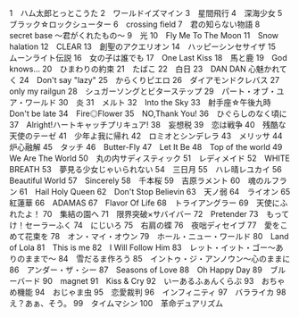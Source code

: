 1　ハム太郎とっとこうた
2　ワールドイズマイン
3　星間飛行
4　深海少女
5　ブラック☆ロックシューター
6　crossing field
7　君の知らない物語
8　secret base ～君がくれたもの～
9　光
10　Fly Me To The Moon
11　Snow halation
12　CLEAR
13　創聖のアクエリオン
14　ハッピーシンセサイザ
15　ムーンライト伝説
16　女の子は誰でも
17　One Last Kiss
18　馬と鹿
19　God knows...
20　ひまわりの約束
21　たばこ
22　白日
23　DAN DAN 心魅かれてく
24　Don't say "lazy"
25　からくりピエロ
26　ダイアモンドクレバス
27　only my railgun
28　シュガーソングとビターステップ
29　パート・オブ・ユア・ワールド
30　炎
31　メルト
32　Into the Sky
33　射手座☆午後九時Don't be late
34　Fire◎Flower
35　NO,Thank You!
36　ひぐらしのなく頃に
37　Alright!ハートキャッチプリキュア!
38　妄想税
39　恋は戦争
40　残酷な天使のテーゼ
41　少年よ我に帰れ
42　ロミオとシンデレラ
43　メリッサ
44　炉心融解
45　タッチ
46　Butter-Fly
47　Let It Be
48　Top of the world
49　We Are The World
50　丸の内サディスティック
51　レディメイド
52　WHITE BREATH
53　夢見る少女じゃいられない
54　三日月
55　ハレ晴レユカイ
56　Beautiful World
57　Sincerely
58　千本桜
59　吉原ラメント
60　魂のルフラン
61　Hail Holy Queen
62　Don't Stop Believin
63　天ノ弱
64　ライオン
65　紅蓮華
66　ADAMAS
67　Flavor Of Life
68　トライアングラー
69　天使にふれたよ！
70　集結の園へ
71　限界突破×サバイバー
72　Pretender
73　もってけ！セーラーふく
74　にじいろ
75　右肩の蝶
76　夜咄ディセイブ
77　愛をこめて花束を
78　オン・マイ・オウン
79　ホール・ニュー・ワールド
80　Land of Lola
81　This is me
82　I Will Follow Him
83　レット・イット・ゴー～ありのままで～
84　雪だるま作ろう
85　イントゥ・ジ・アンノウン～心のままに
86　アンダー・ザ・シー
87　Seasons of Love
88　Oh Happy Day
89　ブルーバード
90　magnet
91　Kiss & Cry
92　いーあるふぁんくらぶ
93　おちゃめ機能
94　おじゃま虫
95　恋愛裁判
96　インフィニティ
97　バラライカ
98　え？あぁ、そう。
99　タイムマシン
100　革命デュアリズム